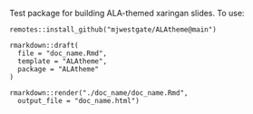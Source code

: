 Test package for building ALA-themed xaringan slides. To use:

```
remotes::install_github("mjwestgate/ALAtheme@main")

rmarkdown::draft(
  file = "doc_name.Rmd",
  template = "ALAtheme",
  package = "ALAtheme"
)

rmarkdown::render("./doc_name/doc_name.Rmd",
  output_file = "doc_name.html")
```